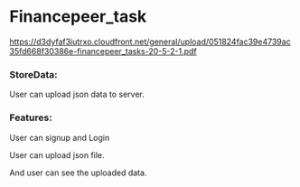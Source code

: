 # Financepeer_task
https://d3dyfaf3iutrxo.cloudfront.net/general/upload/051824fac39e4739ac35fd668f30386e-financepeer_tasks-20-5-2-1.pdf
### StoreData:
  User can upload json data to server.
### Features:
 User can signup and Login
 
 User can upload json file.
 
 And user can see the uploaded data.
 
